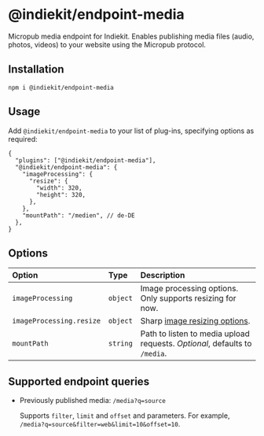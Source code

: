 # @indiekit/endpoint-media

Micropub media endpoint for Indiekit. Enables publishing media files (audio, photos, videos) to your website using the Micropub protocol.

## Installation

`npm i @indiekit/endpoint-media`

## Usage

Add `@indiekit/endpoint-media` to your list of plug-ins, specifying options as required:

```jsonc
{
  "plugins": ["@indiekit/endpoint-media"],
  "@indiekit/endpoint-media": {
    "imageProcessing": {
      "resize": {
        "width": 320,
        "height": 320,
      },
    },
    "mountPath": "/medien", // de-DE
  },
}
```

## Options

| Option                   | Type     | Description                                                                 |
| :----------------------- | :------- | :-------------------------------------------------------------------------- |
| `imageProcessing`        | `object` | Image processing options. Only supports resizing for now.                   |
| `imageProcessing.resize` | `object` | Sharp [image resizing options](https://sharp.pixelplumbing.com/api-resize). |
| `mountPath`              | `string` | Path to listen to media upload requests. _Optional_, defaults to `/media`.  |

## Supported endpoint queries

- Previously published media: `/media?q=source`

  Supports `filter`, `limit` and `offset` and parameters. For example, `/media?q=source&filter=web&limit=10&offset=10`.
